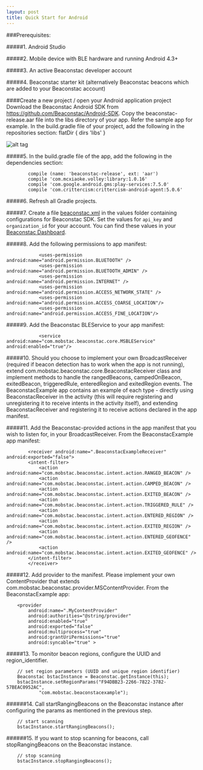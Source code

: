 ```yaml
---
layout: post
title: Quick Start for Android
---
```


###Prerequisites:

#####1. Android Studio

#####2. Mobile device with BLE hardware and running Android 4.3+

#####3. An active Beaconstac developer account

#####4. Beaconstac starter kit (alternatively Beaconstac beacons which are added to your Beaconstac account)


####Create a new project / open your Android application project
Download the Beaconstac Android SDK from https://github.com/Beaconstac/Android-SDK.
Copy the beaconstac-release.aar file into the libs directory of your app. Refer the sample app for example.
In the build.gradle file of your project, add the following in the repositories section:
		flatDir {
    dirs 'libs'
}

![alt tag](http://snag.gy/nzryC.jpg)


#####5. In the build.gradle file of the app, add the following in the dependencies section:

            compile (name: 'beaconstac-release', ext: 'aar')
            compile 'com.mcxiaoke.volley:library:1.0.16'
            compile 'com.google.android.gms:play-services:7.5.0'
            compile 'com.crittercism:crittercism-android-agent:5.0.6'

#####6. Refresh all Gradle projects.

#####7. Create a file <a href="https://github.com/Beaconstac/Android-SDK/blob/master/examples/BeaconstacExample/app/src/main/res/values/beaconstac.xml" target="_blank">beaconstac.xml</a> in the values folder containing configurations for Beaconstac SDK. Set the values for `api_key` and `organization_id` for your account. You can find these values in your [Beaconstac Dashboard](https://manage.beaconstac.com/account).

#####8. Add the following permissions to app manifest:

                <uses-permission android:name="android.permission.BLUETOOTH" />
                <uses-permission android:name="android.permission.BLUETOOTH_ADMIN" />
                <uses-permission android:name="android.permission.INTERNET" />
                <uses-permission android:name="android.permission.ACCESS_NETWORK_STATE" />
                <uses-permission android:name="android.permission.ACCESS_COARSE_LOCATION"/>
                <uses-permission android:name="android.permission.ACCESS_FINE_LOCATION"/>

#####9. Add the Beaconstac BLEService to your app manifest:

                <service android:name="com.mobstac.beaconstac.core.MSBLEService" android:enabled="true"/>

#####10. Should you choose to implement your own BroadcastReceiver (required if beacon detection has to work when the app is not running), extend com.mobstac.beaconstac.core.BeaconstacReceiver class and implement methods to handle the rangedBeacons, campedOnBeacon, exitedBeacon, triggeredRule, enteredRegion and exitedRegion events. The BeaconstacExample app contains an example of each type - directly using BeaconstacReceiver in the activity (this will require registering and unregistering it to receive intents in the activity itself), and extending BeaconstacReceiver and registering it to receive actions declared in the app manifest.

#####11. Add the Beaconstac-provided actions in the app manifest that you wish to listen for, in your BroadcastReceiver. From the BeaconstacExample app manifest:

            <receiver android:name=".BeaconstacExampleReceiver" android:exported="false">
            <intent-filter>
                <action android:name="com.mobstac.beaconstac.intent.action.RANGED_BEACON" />
                <action android:name="com.mobstac.beaconstac.intent.action.CAMPED_BEACON" />
                <action android:name="com.mobstac.beaconstac.intent.action.EXITED_BEACON" />
                <action android:name="com.mobstac.beaconstac.intent.action.TRIGGERED_RULE" />
                <action android:name="com.mobstac.beaconstac.intent.action.ENTERED_REGION" />
                <action android:name="com.mobstac.beaconstac.intent.action.EXITED_REGION" />
                <action android:name="com.mobstac.beaconstac.intent.action.ENTERED_GEOFENCE" />
                <action android:name="com.mobstac.beaconstac.intent.action.EXITED_GEOFENCE" />
            </intent-filter>
            </receiver>

#####12. Add provider to the manifest. Please implement your own ContentProvider that extends com.mobstac.beaconstac.provider.MSContentProvider. From the BeaconstacExample app:

        <provider
            android:name=".MyContentProvider"
            android:authorities="@string/provider"
            android:enabled="true"
            android:exported="false"
            android:multiprocess="true"
            android:grantUriPermissions="true"
            android:syncable="true" >

#####13. To monitor beacon regions, configure the UUID and region_identifier.

        // set region parameters (UUID and unique region identifier)
        Beaconstac bstacInstance = Beaconstac.getInstance(this);
        bstacInstance.setRegionParams("F94DBB23-2266-7822-3782-57BEAC0952AC",
                "com.mobstac.beaconstacexample");

######14. Call startRangingBeacons on the Beaconstac instance after configuring the params as mentioned in the previous step.

        // start scanning
        bstacInstance.startRangingBeacons();

######15. If you want to stop scanning for beacons, call stopRangingBeacons on the Beaconstac instance.

        // stop scanning
        bstacInstance.stopRangingBeacons();


